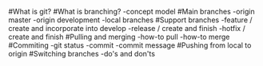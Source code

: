 #What is git?
#What is branching?
-concept model
#Main branches
-origin master
-origin development
-local branches
#Support branches
-feature / create and incorporate into develop
-release / create and finish
-hotfix / create and finish
#Pulling and merging
-how-to pull
-how-to merge
#Commiting
-git status
-commit
-commit message
#Pushing from local to origin
#Switching branches
-do's and don'ts
